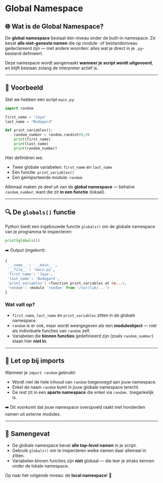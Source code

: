# Global Namespace

## 🌐 Wat is de Global Namespace?
De **global namespace** bestaat één niveau onder de built-in namespace. Ze bevat **alle niet-geneste namen** die op module- of bestandsniveau gedeclareerd zijn — met andere woorden: alles wat je direct in je `.py`-bestand definieert.

Deze namespace wordt aangemaakt **wanneer je script wordt uitgevoerd**, en blijft bestaan zolang de interpreter actief is.

---

## 📁 Voorbeeld
Stel we hebben een script `main.py`:

```python
import random

first_name = "Jaya"
last_name = "Bodegard"

def print_variables():
    random_number = random.randint(0,9)
    print(first_name)
    print(last_name)
    print(random_number)
```

Hier definiëren we:
- Twee globale variabelen: `first_name` en `last_name`
- Een functie: `print_variables()`
- Een geïmporteerde module: `random`

Allemaal maken ze deel uit van de **global namespace** — behalve `random_number`, want die zit **in een functie** (lokaal).

---

## 🔍 De `globals()` functie
Python biedt een ingebouwde functie `globals()` om de globale namespace van je programma te inspecteren:

```python
print(globals())
```

➡️ Output (ingekort):
```python
{
 '__name__': '__main__',
 '__file__': 'main.py',
 'first_name': 'Jaya',
 'last_name': 'Bodegard',
 'print_variables': <function print_variables at 0x...>,
 'random': <module 'random' from '/usr/lib/...'>
}
```

### Wat valt op?
- `first_name`, `last_name` en `print_variables` zitten in de globale namespace.
- `random` is er ook, maar wordt weergegeven als een **moduleobject** — niet als individuele functies van `random` zelf.
- Variabelen die **binnen functies** gedefinieerd zijn (zoals `random_number`) staan hier **niet in**.

---

## 🧠 Let op bij imports
Wanneer je `import random` gebruikt:
- Wordt niet de hele inhoud van `random` toegevoegd aan jouw namespace.
- Enkel de naam `random` komt in jouw globale namespace terecht.
- De rest zit in een **aparte namespace** die enkel via `random.` toegankelijk is.

➡️ Dit voorkomt dat jouw namespace overspoeld raakt met honderden namen uit externe modules.

---

## 📌 Samengevat
- De globale namespace bevat **alle top-level namen** in je script.
- Gebruik `globals()` om te inspecteren welke namen daar allemaal in zitten.
- Variabelen binnen functies zijn **niet** globaal — die leer je straks kennen onder de lokale namespace.

Op naar het volgende niveau: de **local namespace**! 🧪

